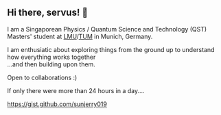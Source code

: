 ## Hi there, servus! 👋

I am a Singaporean Physics / Quantum Science and Technology (QST) Masters' student at [LMU](https://www.en.uni-muenchen.de/)/[TUM](https://www.tum.de/en/) in Munich, Germany.

I am enthusiatic about exploring things from the ground up to understand how everything works together  
...and then building upon them.

Open to collaborations :)

If only there were more than 24 hours in a day....

https://gist.github.com/sunjerry019

<!--
**sunjerry019/sunjerry019** is a ✨ _special_ ✨ repository because its `README.md` (this file) appears on your GitHub profile.

# Hi there 👋

Here are some ideas to get you started:

- 🔭 I’m currently working on ...
- 🌱 I’m currently learning ...
- 👯 I’m looking to collaborate on ...
- 🤔 I’m looking for help with ...
- 💬 Ask me about ...
- 📫 How to reach me: ...
- 😄 Pronouns: ...
- ⚡ Fun fact: ...
-->
<!--
<img width="47%" align="left" alt="sunjerry019's Top Languages" src="https://github-readme-stats.vercel.app/api/top-langs/?username=sunjerry019&layout=compact">
<img width="47%" align="left" alt="sunjerry019's github stats" src="https://github-readme-stats.vercel.app/api?username=sunjerry019&show_icons=true&count_private=true&hide=stars">
-->
